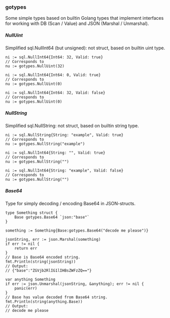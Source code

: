 ### gotypes

Some simple types based on builtin Golang types
that implement interfaces for working with DB (Scan / Value) and JSON (Marshal / Unmarshal).

##### NullUint
Simplified sql.NullInt64 (but unsigned): not struct, based on builtin uint type.
```
ni := sql.NullInt64{Int64: 32, Valid: true}
// Corresponds to
nu := gotypes.NullUint(32)

ni := sql.NullInt64{Int64: 0, Valid: true}
// Corresponds to
nu := gotypes.NullUint(0)

ni := sql.NullInt64{Int64: 32, Valid: false}
// Corresponds to
nu := gotypes.NullUint(0)
```

##### NullString
Simplified sql.NullString: not struct, based on builtin string type.
```
ni := sql.NullString{String: "example", Valid: true}
// Corresponds to
nu := gotypes.NullString("example")

ni := sql.NullInt64{String: "", Valid: true}
// Corresponds to
nu := gotypes.NullString("")

ni := sql.NullInt64{String: "example", Valid: false}
// Corresponds to
nu := gotypes.NullString("")
```

##### Base64
Type for simply decoding / encoding Base64 in JSON-structs.
```
type Something struct {
    Base gotypes.Base64 `json:"base"`
}

something := Something{Base:gotypes.Base64("decode me please")}

jsonString, err := json.Marshal(something)
if err != nil {
    return err
}
// Base is Base64 encoded string.
fmt.Println(string(jsonString))
// Output:
// {"base":"ZGVjb2RlIG1lIHBsZWFzZQ=="}

var anything Something
if err := json.Unmarshal(jsonString, &anything); err != nil {
    panic(err)
}
// Base has value decoded from Base64 string.
fmt.Println(string(anything.Base))
// Output:
// decode me please
```